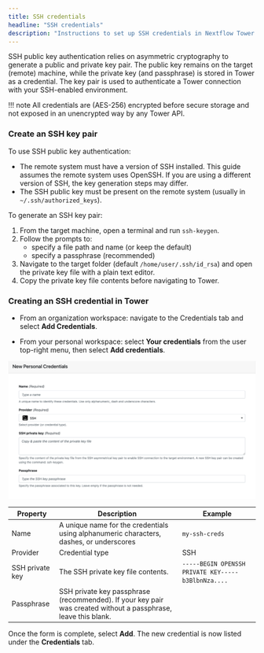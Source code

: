 ```yaml
---
title: SSH credentials
headline: "SSH credentials"
description: "Instructions to set up SSH credentials in Nextflow Tower."
---
```


SSH public key authentication relies on asymmetric cryptography to generate a public and private key pair. The public key remains on the target (remote) machine, while the private key (and passphrase) is stored in Tower as a credential. The key pair is used to authenticate a Tower connection with your SSH-enabled environment.

<!-- prettier-ignore -->
!!! note
    All credentials are (AES-256) encrypted before secure storage and not exposed in an unencrypted way by any Tower API.

### Create an SSH key pair

To use SSH public key authentication:

- The remote system must have a version of SSH installed. This guide assumes the remote system uses OpenSSH. If you are using a different version of SSH, the key generation steps may differ.
- The SSH public key must be present on the remote system (usually in `~/.ssh/authorized_keys`).

To generate an SSH key pair:

1. From the target machine, open a terminal and run `ssh-keygen`.
2. Follow the prompts to:
   - specify a file path and name (or keep the default)
   - specify a passphrase (recommended)
3. Navigate to the target folder (default `/home/user/.ssh/id_rsa`) and open the private key file with a plain text editor.
4. Copy the private key file contents before navigating to Tower.

### Creating an SSH credential in Tower

- From an organization workspace: navigate to the Credentials tab and select **Add Credentials**.

- From your personal workspace: select **Your credentials** from the user top-right menu, then select **Add credentials**.

![](_images/ssh_credential.png)

| Property        | Description                                                                                                    | Example                                            |
| --------------- | -------------------------------------------------------------------------------------------------------------- | -------------------------------------------------- |
| Name            | A unique name for the credentials using alphanumeric characters, dashes, or underscores                        | `my-ssh-creds`                                     |
| Provider        | Credential type                                                                                                | SSH                                                |
| SSH private key | The SSH private key file contents.                                                                             | `-----BEGIN OPENSSH PRIVATE KEY-----b3BlbnNza....` |
| Passphrase      | SSH private key passphrase (recommended). If your key pair was created without a passphrase, leave this blank. |                                                    |

Once the form is complete, select **Add**. The new credential is now listed under the **Credentials** tab.
